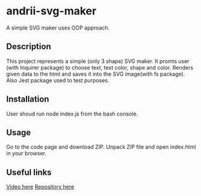 # andrii-svg-maker
A simple SVG maker uses OOP approach.

## Description

This project represents a simple (only 3 shape) SVG maker.
It promts user (with Inquirer package) to choose text, text color, shape and color.
Renders given data to the html and saves it into the SVG image(with fs package).
Also Jest package used to test purposes.

## Installation

User shoud run node index.js from the bash console.

## Usage

Go to the code page and download ZIP.
Unpack ZIP file and open index.html in your browser.

## Useful links
[Video here](https://github.com/AndriiMedvediev987/andrii-svg-maker/assets/144401796/b25e47ed-1c1a-433a-8a25-e7f91daec7d9)
[Repository here]()
